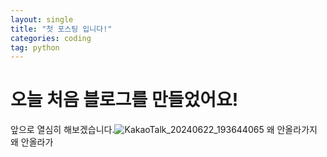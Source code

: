 ```yaml
---
layout: single
title: "첫 포스팅 입니다!"
categories: coding
tag: python
---
```


# 오늘 처음 블로그를 만들었어요!

앞으로 열심히 해보겠습니다.![KakaoTalk_20240622_193644065](../images/2024-06-23-second/KakaoTalk_20240622_193644065-1719153057405-1.jpg)
왜 안올라가지
왜 안올라가
